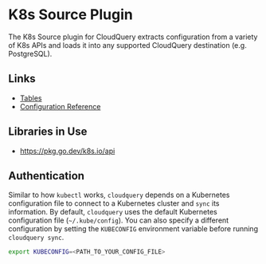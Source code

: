# K8s Source Plugin

The K8s Source plugin for CloudQuery extracts configuration from a variety of K8s APIs and loads it into any supported CloudQuery destination (e.g. PostgreSQL).

## Links

- [Tables](./docs/tables/README.md)
- [Configuration Reference](./docs/configuration.md)

## Libraries in Use

- https://pkg.go.dev/k8s.io/api

## Authentication

Similar to how `kubectl` works, `cloudquery` depends on a Kubernetes configuration file to connect to a Kubernetes cluster and `sync` its information. By default, `cloudquery` uses the default Kubernetes configuration
file (`~/.kube/config`). You can also specify a different configuration by setting the `KUBECONFIG` environment variable before running `cloudquery sync`.

```bash
export KUBECONFIG=<PATH_TO_YOUR_CONFIG_FILE>
```